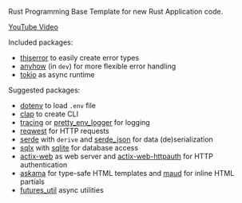 Rust Programming Base Template for new Rust Application code.

[YouTube Video](https://www.youtube.com/watch?v=oxx7MmN4Ib0&list=PL7r-PXl6ZPcCIOFaL7nVHXZvBmHNhrh_Q)

Included packages:

- [thiserror](https://crates.io/crates/thiserror) to easily create error types
- [anyhow](https://crates.io/crates/anyhow) (in `dev`) for more flexible error handling
- [tokio](https://crates.io/crates/tokio) as async runtime

Suggested packages:

- [dotenv](https://crates.io/crates/dotenv) to load `.env` file
- [clap](https://crates.io/crates/clap) to create CLI
- [tracing](https://crates.io/crates/tracing) or [pretty_env_logger](https://crates.io/crates/pretty_env_logger) for logging
- [reqwest](https://crates.io/crates/reqwest) for HTTP requests
- [serde](https://crates.io/crates/serde) with `derive` and [serde_json](https://crates.io/crates/serde_json) for data (de)serialization
- [sqlx](https://crates.io/crates/sqlx) with [sqlite](https://crates.io/crates/sqlx-sqlite) for database access
- [actix-web](https://crates.io/crates/actix-web) as web server and [actix-web-httpauth](https://crates.io/crates/actix-web-httpauth) for HTTP authentication
- [askama](https://crates.io/crates/askama) for type-safe HTML templates and [maud](https://crates.io/crates/maud) for inline HTML partials
- [futures_util](https://docs.rs/futures-util/latest/futures_util/) async utilities
